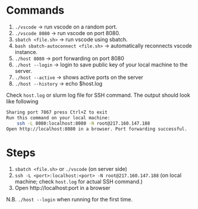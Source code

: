 # Commands

1. ```./vscode``` -> run vscode on a random port.
2.  ```./vscode 8080``` -> run vscode on port 8080.
3. ```sbatch <file.sh>``` -> run vscode using sbatch. 
4. ```bash sbatch-autoconnect <file.sh>``` -> automatically reconnects vscode instance.
5. ```./host 8080``` -> port forwarding on port 8080
6. ```./host --login``` -> login to save public key of your local machine to the server.
7. ```./host --active``` -> shows active ports on the server
8. ```./host --history``` -> echo $host.log

Check ```host.log``` or slurm log file for SSH command. The output should look like following
```bash
Sharing port 7867 press Ctrl+Z to exit
Run this command on your local machine:
    ssh -L 8080:localhost:8080 -N root@217.160.147.188
Open http://localhost:8080 in a browser. Port forwarding successful.
```
# Steps
1. ```sbatch <file.sh>``` or  ```./vscode``` (on server side)
2. ```ssh -L <port>:localhost:<port> -N root@217.160.147.188``` (on local machine; check ```host.log``` for actual SSH command.)
3. Open http://localhost:port in a browser

N.B. ```./host --login``` when running for the first time.
